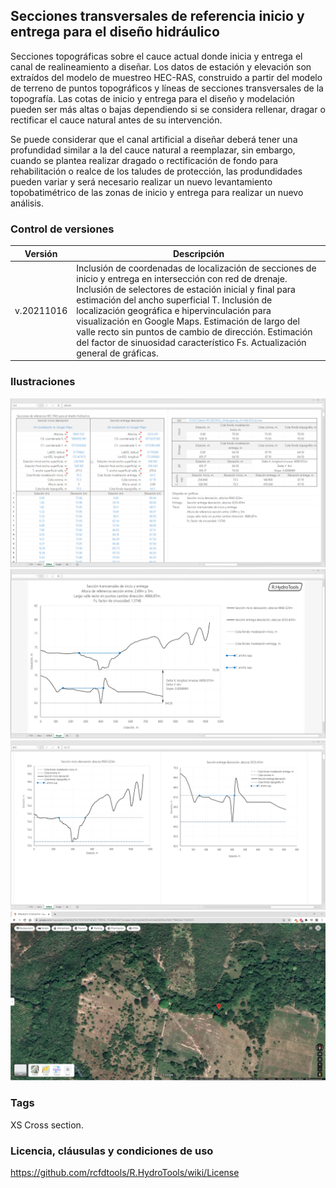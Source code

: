 ## Secciones transversales de referencia inicio y entrega para el diseño hidráulico

Secciones topográficas sobre el cauce actual donde inicia y entrega el canal de realineamiento a diseñar. Los datos de estación y elevación son extraídos del modelo de muestreo HEC-RAS, construido a partir del modelo de terreno de puntos topográficos y líneas de secciones transversales de la topografía. Las cotas de inicio y entrega para el diseño y modelación pueden ser más altas o bajas dependiendo si se considera rellenar,  dragar o rectificar el cauce natural antes de su intervención.

Se puede considerar que el canal artificial a diseñar deberá tener una profundidad similar a la del cauce natural a reemplazar, sin embargo, cuando se plantea realizar dragado o rectificación de fondo para rehabilitación o realce de los taludes de protección, las produndidades pueden variar y será necesario realizar un nuevo levantamiento topobatimétrico de las zonas de inicio y entrega para realizar un nuevo análisis.

### Control de versiones

Versión | Descripción
--- | ---
| v.20211016 | Inclusión de coordenadas de localización de secciones de inicio y entrega en intersección con red de drenaje. Inclusión de selectores de estación inicial y final para estimación del ancho superficial T. Inclusión de localización geográfica e hipervinculación para visualización en Google Maps. Estimación de largo del valle recto sin puntos de cambio de dirección. Estimación del factor de sinuosidad característico Fs. Actualización general de gráficas.

### Ilustraciones

![R.HydroTools.SeccionTransvInicioEntrega.Screenshot1](https://github.com/rcfdtools/R.HydroTools/blob/main/SeccionTransvInicioEntrega/Screenshot/Screenshot1.png)
![R.HydroTools.SeccionTransvInicioEntrega.Screenshot2](https://github.com/rcfdtools/R.HydroTools/blob/main/SeccionTransvInicioEntrega/Screenshot/Screenshot2.png)
![R.HydroTools.SeccionTransvInicioEntrega.Screenshot3](https://github.com/rcfdtools/R.HydroTools/blob/main/SeccionTransvInicioEntrega/Screenshot/Screenshot3.png)
![R.HydroTools.SeccionTransvInicioEntrega.Screenshot4](https://github.com/rcfdtools/R.HydroTools/blob/main/SeccionTransvInicioEntrega/Screenshot/Screenshot4.png)


### Tags
XS Cross section.


### Licencia, cláusulas y condiciones de uso
https://github.com/rcfdtools/R.HydroTools/wiki/License
